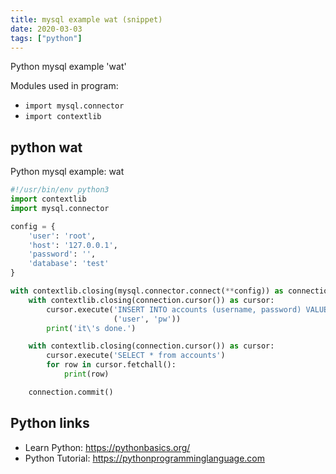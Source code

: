 ```yaml
---
title: mysql example wat (snippet)
date: 2020-03-03
tags: ["python"]
---
```

Python mysql example 'wat'


Modules used in program: 
* `import mysql.connector`
* `import contextlib`

## python wat

Python mysql example: wat

```python
#!/usr/bin/env python3
import contextlib
import mysql.connector

config = {
    'user': 'root',
    'host': '127.0.0.1',
    'password': '',
    'database': 'test'
}

with contextlib.closing(mysql.connector.connect(**config)) as connection:
    with contextlib.closing(connection.cursor()) as cursor:
        cursor.execute('INSERT INTO accounts (username, password) VALUES (%s, %s);',
                       ('user', 'pw'))
        print('it\'s done.')

    with contextlib.closing(connection.cursor()) as cursor:
        cursor.execute('SELECT * from accounts')
        for row in cursor.fetchall():
            print(row)

    connection.commit()


```

## Python links

- Learn Python: https://pythonbasics.org/
- Python Tutorial: https://pythonprogramminglanguage.com
